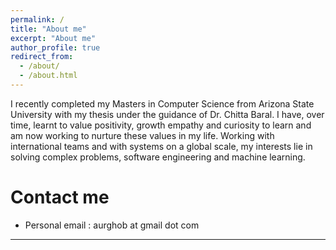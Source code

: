 ```yaml
---
permalink: /
title: "About me"
excerpt: "About me"
author_profile: true
redirect_from: 
  - /about/
  - /about.html
---
```

I recently completed my Masters in Computer Science from Arizona State University with my thesis under the guidance of Dr. Chitta Baral.
I have, over time, learnt to value positivity, growth empathy and curiosity to learn and am now working to nurture these values in my life. 
Working with international teams and with systems on a global scale, my interests lie in solving complex problems, software engineering and machine learning.


Contact me
========
- Personal email : aurghob at gmail dot com
-----

